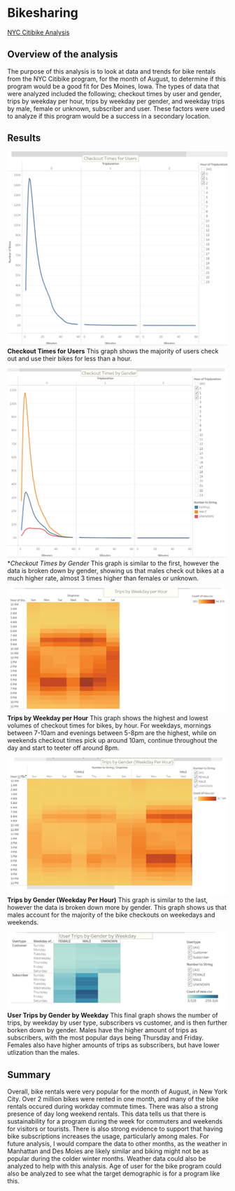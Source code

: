 # Bikesharing
[NYC Citibike Analysis](https://public.tableau.com/views/NYCCitibikeAnalysis_16339108236960/NYCCitibikeAnalysis?:language=en-US&:display_count=n&:origin=viz_share_link)

## Overview of the analysis

The purpose of this analysis is to look at data and trends for bike rentals from the NYC Citibike program, for the month of August, to determine if this program would be a good fit for Des Moines, Iowa. The types of data that were analyzed included the following; checkout times by user and gender, trips by weekday per hour, trips by weekday per gender, and weekday trips by male, female or unknown, subscriber and user. These factors were used to analyze if this program would be a success in a secondary location.


## Results
 
![pic1](https://github.com/Klubbers0/bikesharing/blob/5560ee0bf440dc426e9707cbd926aa0ee3154176/chkoutimeuser.PNG)
**Checkout Times for Users** This graph shows the majority of users check out and use their bikes for less than a hour.


![pic2](https://github.com/Klubbers0/bikesharing/blob/5560ee0bf440dc426e9707cbd926aa0ee3154176/ckouttimesbygndr.PNG)
**Checkout Times by Gender* This graph is similar to the first, however the data is broken down by gender, showing us that males check out bikes at a much higher rate, almost 3 times higher than females or unknown. 

![pic3](https://github.com/Klubbers0/bikesharing/blob/5560ee0bf440dc426e9707cbd926aa0ee3154176/tripbywkday.PNG)
**Trips by Weekday per Hour** This graph shows the highest and lowest volumes of checkout times for bikes, by hour. For weekdays, mornings between 7-10am and evenings between 5-8pm are the highest, while on weekends checkout times pick up around 10am, continue throughout the day and start to teeter off around 8pm.


![pic4](https://github.com/Klubbers0/bikesharing/blob/5560ee0bf440dc426e9707cbd926aa0ee3154176/tripsbygender.png)
**Trips by Gender (Weekday Per Hour)** This graph is similar to the last, however the data is broken down more by gender. This graph shows us that males account for the majority of the bike checkouts on weekedays and weekends. 


![pic5](https://github.com/Klubbers0/bikesharing/blob/5560ee0bf440dc426e9707cbd926aa0ee3154176/usertripbywkday_blue.PNG)
**User Trips by Gender by Weekday** This final graph shows the number of trips, by weekday by user type, subscribers vs customer, and is then further borken down by gender. Males have the higher amount of trips as subscribers, with the most popular days being Thursday and Friday. Females also have higher amounts of trips as subscribers, but have lower utlization than the males. 

## Summary
Overall, bike rentals were very popular for the month of August, in New York City. Over 2 million bikes were rented in one month, and many of the bike rentals occured during workday commute times. There was also a strong presence of day long weekend rentals. This data tells us that there is sustainability for a program during the week for commuters and weekends for visitors or tourists. There is also strong evidence to support that having bike subscriptions increases the usage, particularly among males. For future analysis, I would compare the data to other months, as the weather in Manhattan and Des Moies are likely similar and biking might not be as popular during the colder winter months. Weather data could also be analyzed to help with this analysis. Age of user for the bike program could also be analyzed to see what the target demographic is for a program like this. 
